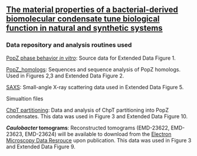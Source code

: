 
## [The material properties of a bacterial-derived biomolecular condensate tune biological function in natural and synthetic systems](https://www.biorxiv.org/content/10.1101/2021.02.03.429226v1)

### Data repository and analysis routines used 

[PopZ phase behavior _in vitro_](https://github.com/LaskerLab/doi_10.1101_2021.02.03.429226_SI/tree/main/data/PopZ_phase_behavior_in_vitro_source_data): Source data for Extended Data Figure 1.

[PopZ_homologs](https://github.com/LaskerLab/doi_10.1101_2021.02.03.429226_SI/blob/main/data/popz_all_idrs_based_on_08_21_2020_analysis_with_taxo.xlsx): Sequences and sequence analysis of PopZ homologs. Used in Figures 2,3 and Extended Data Figure 2.

[SAXS](https://github.com/LaskerLab/doi_10.1101_2021.02.03.429226_SI/blob/main/data/wildtype_PopZ_Cc_SAXS.dat): Small-angle X-ray scattering data used in Extended Data Figure 5.

Simualtion files

[ChpT partitioning](https://github.com/LaskerLab/doi_10.1101_2021.02.03.429226_SI/tree/main/data/ChpT_partitioning): Data and analysis of ChpT partitioning into PopZ condensates. This data was used in Figure 3 and Extended Data Figure 10.

**_Caulobacter_ tomograms**: Reconstructed tomograms (EMD-23622, EMD-23623, EMD-23624) will be available to download from the [Electron Microscopy Data Resrouce](https://www.emdataresource.org/index.html) upon publication. This data was used in Figure 3 and Extended Data Figure 9.


